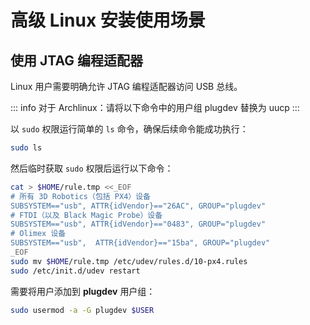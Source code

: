 # 高级 Linux 安装使用场景

## 使用 JTAG 编程适配器

Linux 用户需要明确允许 JTAG 编程适配器访问 USB 总线。

::: info
对于 Archlinux：请将以下命令中的用户组 plugdev 替换为 uucp
:::

以 `sudo` 权限运行简单的 `ls` 命令，确保后续命令能成功执行：

```sh
sudo ls
```

然后临时获取 `sudo` 权限后运行以下命令：

```sh
cat > $HOME/rule.tmp <<_EOF
# 所有 3D Robotics（包括 PX4）设备
SUBSYSTEM=="usb", ATTR{idVendor}=="26AC", GROUP="plugdev"
# FTDI（以及 Black Magic Probe）设备
SUBSYSTEM=="usb", ATTR{idVendor}=="0483", GROUP="plugdev"
# Olimex 设备
SUBSYSTEM=="usb",  ATTR{idVendor}=="15ba", GROUP="plugdev"
_EOF
sudo mv $HOME/rule.tmp /etc/udev/rules.d/10-px4.rules
sudo /etc/init.d/udev restart
```

需要将用户添加到 **plugdev** 用户组：

```sh
sudo usermod -a -G plugdev $USER
```